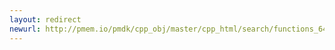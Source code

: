 ```yaml
---
layout: redirect
newurl: http://pmem.io/pmdk/cpp_obj/master/cpp_html/search/functions_64.html
---
```

